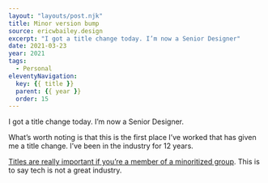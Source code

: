 ```yaml
---
layout: "layouts/post.njk"
title: Minor version bump
source: ericwbailey.design
excerpt: "I got a title change today. I’m now a Senior Designer"
date: 2021-03-23
year: 2021
tags:
  - Personal
eleventyNavigation:
  key: {{ title }}
  parent: {{ year }}
  order: 15
---
```


I got a title change today. I’m now a Senior Designer.

What’s worth noting is that this is the first place I’ve worked that has given me a title change. I’ve been in the industry for 12 years.

[Titles are really important if you’re a member of a minoritized group](https://twitter.com/jurmarcus/status/1275797205601808384). This is to say tech is not a great industry.
